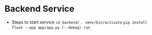 # Backend Service

- Steps to start service
`cd backend/`
`. venv/bin/activate`
`pip install`
`flask --app app/app.py (--debug) run`
